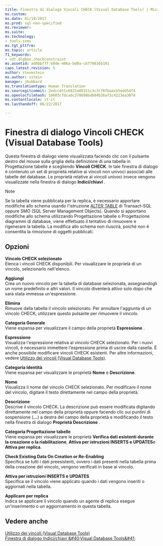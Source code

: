 ```yaml
---
title: Finestra di dialogo Vincoli CHECK (Visual Database Tools) | Microsoft Docs
ms.custom: 
ms.date: 01/19/2017
ms.prod: sql-non-specified
ms.reviewer: 
ms.suite: 
ms.technology:
- tools-ssms
ms.tgt_pltfrm: 
ms.topic: article
f1_keywords:
- vdt.dlgbox.checkconstraint
ms.assetid: ad0bbf7f-b0de-406a-bd0a-cb779816b101
caps.latest.revision: 5
author: stevestein
ms.author: sstein
manager: jhubbard
ms.translationtype: Human Translation
ms.sourcegitcommit: 2edcce51c6822a89151c3c3c76fbaacb5edd54f4
ms.openlocfilehash: 16603cfdcadc378098bd804b36af1c4223ea3078
ms.contentlocale: it-it
ms.lasthandoff: 06/22/2017

---
```

# <a name="check-constraint-dialog-box-visual-database-tools"></a>Finestra di dialogo Vincoli CHECK (Visual Database Tools)
Questa finestra di dialogo viene visualizzata facendo clic con il pulsante destro del mouse sulla griglia della definizione di una tabella in Progettazione tabelle e scegliendo **Vincoli CHECK**. In tale finestra di dialogo è contenuto un set di proprietà relative ai vincoli non univoci associati alle tabelle del database. Le proprietà relative ai vincoli univoci invece vengono visualizzate nella finestra di dialogo **Indici/chiavi** .  
  
> [!NOTE]  
> Se la tabella viene pubblicata per la replica, è necessario apportare modifiche allo schema usando l'istruzione [ALTER TABLE](http://msdn.microsoft.com/en-us/f1745145-182d-4301-a334-18f799d361d1) di Transact-SQL oppure SMO (SQL Server Management Objects). Quando si apportano modifiche allo schema utilizzando Progettazione tabelle o Progettazione diagrammi di database, viene effettuato il tentativo di rimuovere e rigenerare la tabella. La modifica allo schema non riuscirà, poiché non è consentita la rimozione di oggetti pubblicati.  
  
## <a name="options"></a>Opzioni  
**Vincolo CHECK selezionato**  
Elenca i vincoli CHECK disponibili. Per visualizzare le proprietà di un vincolo, selezionarlo nell'elenco.  
  
**Aggiungi**  
Crea un nuovo vincolo per la tabella di database selezionata, assegnandogli un nome predefinito e altri valori. Il vincolo diventerà attivo solo dopo che sarà stata immessa un'espressione.  
  
**Elimina**  
Rimuove dalla tabella il vincolo selezionato. Per annullare l'aggiunta di un vincolo CHECK, utilizzare questo pulsante per rimuovere il vincolo.  
  
**Categoria Generale**  
Viene espansa per visualizzare il campo della proprietà **Espressione** .  
  
**Espressione**  
Visualizza l'espressione relativa al vincolo CHECK selezionato. Per i nuovi vincoli, è necessario immettere l'espressione prima di uscire dalla casella. È anche possibile modificare vincoli CHECK esistenti. Per altre informazioni, vedere [Utilizzo dei vincoli (Visual Database Tools)](http://msdn.microsoft.com/en-us/637098af-2567-48f8-90f4-b41df059833e).  
  
**Categoria Identità**  
Viene espansa per visualizzare le proprietà **Nome** e **Descrizione**.  
  
**Nome**  
Visualizza il nome del vincolo CHECK selezionato. Per modificare il nome del vincolo, digitare il testo direttamente nel campo della proprietà.  
  
**Descrizione**  
Descrive il vincolo CHECK. La descrizione può essere modificata digitando direttamente nel campo della proprietà oppure facendo clic sui puntini di sospensione (**…**) a destra del campo della proprietà e modificando il testo nella finestra di dialogo **Proprietà Descrizione** .  
  
**Categoria Progettazione tabelle**  
Viene espansa per visualizzare le proprietà **Verifica dati esistenti durante la creazione o la riabilitazione**, **Attiva per istruzioni INSERTS e UPDATES**e **Attiva per replica**.  
  
**Check Existing Data On Creation or Re-Enabling**  
Specifica se tutti i dati preesistenti, ovvero i dati presenti nella tabella prima della creazione del vincolo, vengono verificati in base al vincolo.  
  
**Attiva per istruzioni INSERTS e UPDATES**  
Specifica se il vincolo viene applicato quando i dati vengono inseriti o aggiornati nella tabella.  
  
**Applicare per replica**  
Indica se applicare il vincolo quando un agente di replica esegue un'inserimento o un aggiornamento in questa tabella.  
  
## <a name="see-also"></a>Vedere anche  
[Utilizzo dei vincoli (Visual Database Tools)](http://msdn.microsoft.com/en-us/637098af-2567-48f8-90f4-b41df059833e)  
[Finestra di dialogo Indici/chiavi &amp;#40;Visual Database Tools&amp;#41;](../../ssms/visual-db-tools/indexes-keys-dialog-box-visual-database-tools.md)  
  


